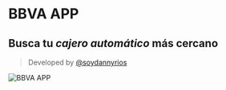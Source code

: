 # BBVA APP

## Busca tu *cajero automático* **más cercano**
> Developed by [@soydannyrios](https://www.instagram.com/soydannyrios)

![BBVA APP](https://bancadigital.bbva.mx/appbbva-mexico/assets/images/Iconapp.svg)
